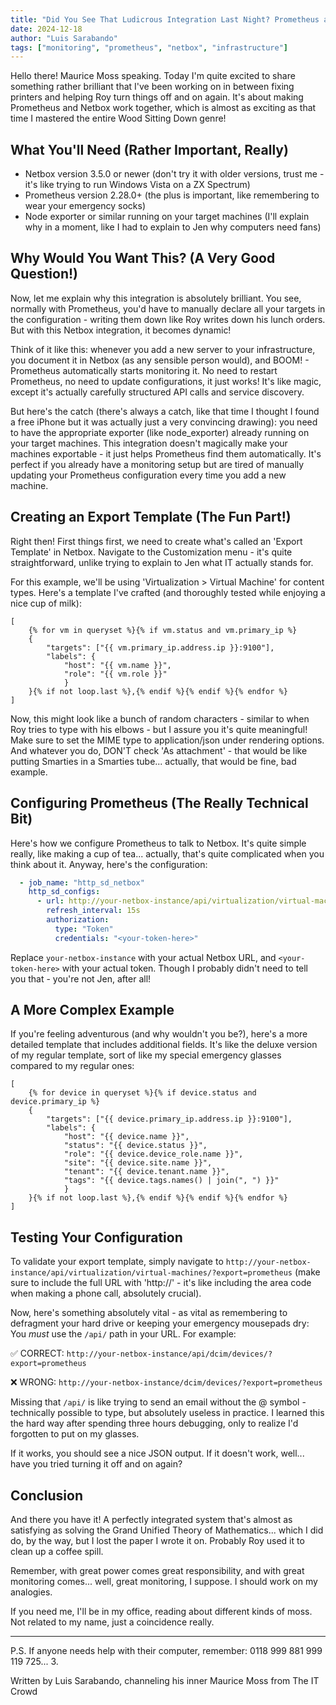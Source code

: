 ```yaml
---
title: "Did You See That Ludicrous Integration Last Night? Prometheus and Netbox"
date: 2024-12-18
author: "Luis Sarabando"
tags: ["monitoring", "prometheus", "netbox", "infrastructure"]
---
```


Hello there! Maurice Moss speaking. Today I'm quite excited to share something rather brilliant that I've been working on in between fixing printers and helping Roy turn things off and on again. It's about making Prometheus and Netbox work together, which is almost as exciting as that time I mastered the entire Wood Sitting Down genre!

## What You'll Need (Rather Important, Really)

* Netbox version 3.5.0 or newer (don't try it with older versions, trust me - it's like trying to run Windows Vista on a ZX Spectrum)
* Prometheus version 2.28.0+ (the plus is important, like remembering to wear your emergency socks)
* Node exporter or similar running on your target machines (I'll explain why in a moment, like I had to explain to Jen why computers need fans)

## Why Would You Want This? (A Very Good Question!)

Now, let me explain why this integration is absolutely brilliant. You see, normally with Prometheus, you'd have to manually declare all your targets in the configuration - writing them down like Roy writes down his lunch orders. But with this Netbox integration, it becomes dynamic! 

Think of it like this: whenever you add a new server to your infrastructure, you document it in Netbox (as any sensible person would), and BOOM! - Prometheus automatically starts monitoring it. No need to restart Prometheus, no need to update configurations, it just works! It's like magic, except it's actually carefully structured API calls and service discovery.

But here's the catch (there's always a catch, like that time I thought I found a free iPhone but it was actually just a very convincing drawing): you need to have the appropriate exporter (like node_exporter) already running on your target machines. This integration doesn't magically make your machines exportable - it just helps Prometheus find them automatically. It's perfect if you already have a monitoring setup but are tired of manually updating your Prometheus configuration every time you add a new machine.

## Creating an Export Template (The Fun Part!)

Right then! First things first, we need to create what's called an 'Export Template' in Netbox. Navigate to the Customization menu - it's quite straightforward, unlike trying to explain to Jen what IT actually stands for.

For this example, we'll be using 'Virtualization > Virtual Machine' for content types. Here's a template I've crafted (and thoroughly tested while enjoying a nice cup of milk):

```jinja2
[
    {% for vm in queryset %}{% if vm.status and vm.primary_ip %}
    {
        "targets": ["{{ vm.primary_ip.address.ip }}:9100"],
        "labels": {
            "host": "{{ vm.name }}",
            "role": "{{ vm.role }}"
            }
    }{% if not loop.last %},{% endif %}{% endif %}{% endfor %}
]
```

Now, this might look like a bunch of random characters - similar to when Roy tries to type with his elbows - but I assure you it's quite meaningful! Make sure to set the MIME type to application/json under rendering options. And whatever you do, DON'T check 'As attachment' - that would be like putting Smarties in a Smarties tube... actually, that would be fine, bad example.

## Configuring Prometheus (The Really Technical Bit)

Here's how we configure Prometheus to talk to Netbox. It's quite simple really, like making a cup of tea... actually, that's quite complicated when you think about it. Anyway, here's the configuration:

```yaml
  - job_name: "http_sd_netbox"
    http_sd_configs:
      - url: http://your-netbox-instance/api/virtualization/virtual-machines/?export=prometheus
        refresh_interval: 15s
        authorization:
          type: "Token"
          credentials: "<your-token-here>"
```

Replace `your-netbox-instance` with your actual Netbox URL, and `<your-token-here>` with your actual token. Though I probably didn't need to tell you that - you're not Jen, after all!

## A More Complex Example

If you're feeling adventurous (and why wouldn't you be?), here's a more detailed template that includes additional fields. It's like the deluxe version of my regular template, sort of like my special emergency glasses compared to my regular ones:

```jinja2
[
    {% for device in queryset %}{% if device.status and device.primary_ip %}
    {
        "targets": ["{{ device.primary_ip.address.ip }}:9100"],
        "labels": {
            "host": "{{ device.name }}",
            "status": "{{ device.status }}",
            "role": "{{ device.device_role.name }}",
            "site": "{{ device.site.name }}",
            "tenant": "{{ device.tenant.name }}",
            "tags": "{{ device.tags.names() | join(", ") }}"
            }
    }{% if not loop.last %},{% endif %}{% endif %}{% endfor %}
]
```

## Testing Your Configuration

To validate your export template, simply navigate to `http://your-netbox-instance/api/virtualization/virtual-machines/?export=prometheus` (make sure to include the full URL with 'http://' - it's like including the area code when making a phone call, absolutely crucial). 

Now, here's something absolutely vital - as vital as remembering to defragment your hard drive or keeping your emergency mousepads dry: You *must* use the `/api/` path in your URL. For example:

✅ CORRECT: `http://your-netbox-instance/api/dcim/devices/?export=prometheus`

❌ WRONG: `http://your-netbox-instance/dcim/devices/?export=prometheus`

Missing that `/api/` is like trying to send an email without the @ symbol - technically possible to type, but absolutely useless in practice. I learned this the hard way after spending three hours debugging, only to realize I'd forgotten to put on my glasses.

If it works, you should see a nice JSON output. If it doesn't work, well... have you tried turning it off and on again?

## Conclusion

And there you have it! A perfectly integrated system that's almost as satisfying as solving the Grand Unified Theory of Mathematics... which I did do, by the way, but I lost the paper I wrote it on. Probably Roy used it to clean up a coffee spill.

Remember, with great power comes great responsibility, and with great monitoring comes... well, great monitoring, I suppose. I should work on my analogies.

If you need me, I'll be in my office, reading about different kinds of moss. Not related to my name, just a coincidence really.

---

P.S. If anyone needs help with their computer, remember: 0118 999 881 999 119 725... 3.

Written by Luis Sarabando, channeling his inner Maurice Moss from The IT Crowd